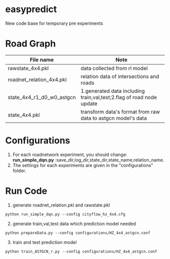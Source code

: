 # easypredict
New code base for temporary pre experiments

# Road Graph
|File name|Note|
|--|--|
rawstate_4x4.pkl |data collected from rl model |
roadnet_relation_4x4.pkl |relation data of intersections and roads |
state_4x4_r1_d0_w0_astgcn|1.generated data including train,val,test;2.flag of road node update|
state_4x4.pkl|transform data's format from raw data to astgcn model's data |

# Configurations
1. For each roadnetwork experiment, you should change: **run_simple_dqn.py** :save_dir,log_dir,state_dir,state_name,relation_name.  
2. The settings for each experiments are given in the "configurations" folder.

# Run Code
1. generate roadnet_relation.pkl and rawstate.pkl 
```
python run_simple_dqn.py --config cityflow_hz_4x4.cfg
```

2. generate train,val,test data which prediction model needed
```
python prepareData.py --config configurations/HZ_4x4_astgcn.conf
```
3. train and test prediction model
```
python train_ASTGCN_r.py --config configurations/HZ_4x4_astgcn.conf
```

